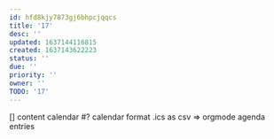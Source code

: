 ```yaml
---
id: hfd8kjy7873gj6bhpcjqqcs
title: '17'
desc: ''
updated: 1637144116815
created: 1637143622223
status: ''
due: ''
priority: ''
owner: ''
TODO: '17'
---
```


[] content calendar
#? calendar format
  .ics as csv => orgmode agenda entries